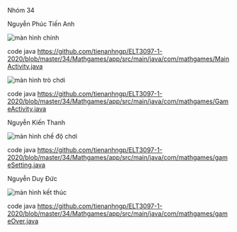 Nhóm 34

Nguyễn Phúc Tiến Anh

![màn hình chính](https://github.com/tienanhngp/a/blob/master/ManHinhChinh.gif)


code java
https://github.com/tienanhngp/ELT3097-1-2020/blob/master/34/Mathgames/app/src/main/java/com/mathgames/MainActivity.java


![màn hình trò chơi](https://github.com/tienanhngp/a/blob/master/ManHinhTroChoi.gif)


code java
https://github.com/tienanhngp/ELT3097-1-2020/blob/master/34/Mathgames/app/src/main/java/com/mathgames/GameActivity.java




Nguyễn Kiến Thanh

![màn hình chế độ chơi](https://github.com/tienanhngp/a/blob/master/ManHinhSetting.gif)

code java
https://github.com/tienanhngp/ELT3097-1-2020/blob/master/34/Mathgames/app/src/main/java/com/mathgames/gameSetting.java

Nguyễn Duy Đức

![màn hình kết thúc](https://github.com/tienanhngp/a/blob/master/ManHinhGameOver.gif)

code java
https://github.com/tienanhngp/ELT3097-1-2020/blob/master/34/Mathgames/app/src/main/java/com/mathgames/gameOver.java






